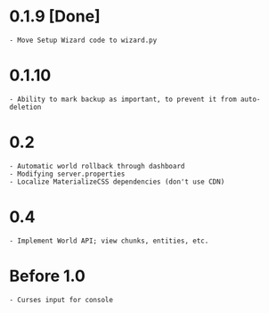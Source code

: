 # 0.1.9 [Done]
    - Move Setup Wizard code to wizard.py

# 0.1.10
    - Ability to mark backup as important, to prevent it from auto-deletion

# 0.2
    - Automatic world rollback through dashboard
    - Modifying server.properties
    - Localize MaterializeCSS dependencies (don't use CDN)

# 0.4
    - Implement World API; view chunks, entities, etc.

# Before 1.0
    - Curses input for console
